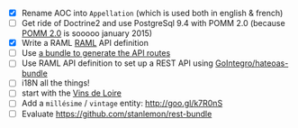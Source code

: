 - [x] Rename AOC into `Appellation` (which is used both in english & french)
- [ ] Get ride of Doctrine2 and use PostgreSql 9.4 with POMM 2.0 (because [POMM 2.0](http://www.pomm-project.org/) is sooooo january 2015)
- [x] Write a RAML [RAML](http://raml.org/) API definition
- [ ] Use [a bundle to generate the API routes](https://github.com/creads/api2symfony-bundle)
- [ ] Use RAML API definition to set up a REST API using [GoIntegro/hateoas-bundle](https://github.com/GoIntegro/hateoas-bundle)
- [ ] i18N all the things!
- [ ] start with the [Vins de Loire](http://www.vinsvaldeloire.fr/SiteGP/FR/)
- [ ] Add a `millésime` / `vintage` entity: http://goo.gl/k7R0nS
- [ ] Evaluate https://github.com/stanlemon/rest-bundle
